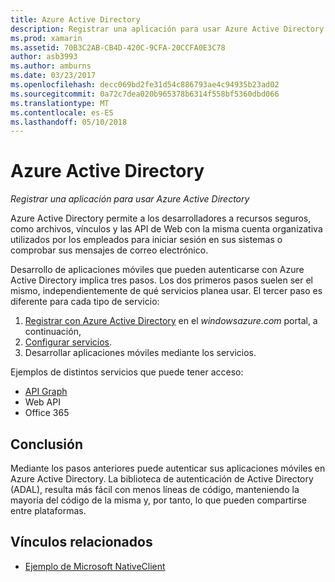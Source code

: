 ```yaml
---
title: Azure Active Directory
description: Registrar una aplicación para usar Azure Active Directory
ms.prod: xamarin
ms.assetid: 70B3C2AB-CB4D-420C-9CFA-20CCFA0E3C78
author: asb3993
ms.author: amburns
ms.date: 03/23/2017
ms.openlocfilehash: decc069bd2fe31d54c886793ae4c94935b23ad02
ms.sourcegitcommit: 0a72c7dea020b965378b6314f558bf5360dbd066
ms.translationtype: MT
ms.contentlocale: es-ES
ms.lasthandoff: 05/10/2018
---
```

# <a name="azure-active-directory"></a>Azure Active Directory

_Registrar una aplicación para usar Azure Active Directory_

Azure Active Directory permite a los desarrolladores a recursos seguros, como archivos, vínculos y las API de Web con la misma cuenta organizativa utilizados por los empleados para iniciar sesión en sus sistemas o comprobar sus mensajes de correo electrónico.

Desarrollo de aplicaciones móviles que pueden autenticarse con Azure Active Directory implica tres pasos.
Los dos primeros pasos suelen ser el mismo, independientemente de qué servicios planea usar. El tercer paso es diferente para cada tipo de servicio:

  1. [Registrar con Azure Active Directory](~/cross-platform/data-cloud/active-directory/get-started/register.md) en el *windowsazure.com* portal, a continuación,
  2. [Configurar servicios](~/cross-platform/data-cloud/active-directory/get-started/configure.md).
  3. Desarrollar aplicaciones móviles mediante los servicios.

Ejemplos de distintos servicios que puede tener acceso:

- [API Graph](~/cross-platform/data-cloud/active-directory/graph.md)
- Web API
- Office 365


## <a name="conclusion"></a>Conclusión

Mediante los pasos anteriores puede autenticar sus aplicaciones móviles en Azure Active Directory. La biblioteca de autenticación de Active Directory (ADAL), resulta más fácil con menos líneas de código, manteniendo la mayoría del código de la misma y, por tanto, lo que pueden compartirse entre plataformas.



## <a name="related-links"></a>Vínculos relacionados

- [Ejemplo de Microsoft NativeClient](https://github.com/AzureADSamples/NativeClient-MultiTarget-DotNet)
